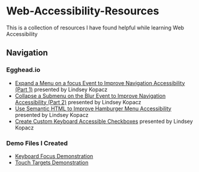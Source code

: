 # Web-Accessibility-Resources
This is a collection of resources I have found helpful while learning Web Accessibility

## Navigation

### Egghead.io
- [Expand a Menu on a focus Event to Improve Navigation Accessibility (Part 1)](https://codepen.io/bryanbesnyi/pen/bJeRGb) presented by Lindsey Kopacz
- [Collapse a Submenu on the Blur Event to Improve Navigation Accessibility (Part 2)](https://codepen.io/bryanbesnyi/pen/zXBwKr) presented by Lindsey Kopacz
- [Use Semantic HTML to Improve Hamburger Menu Accessibility](https://codepen.io/bryanbesnyi/pen/PVZKVM) presented by Lindsey Kopacz
- [Create Custom Keyboard Accessible Checkboxes](https://codepen.io/bryanbesnyi/pen/ZZJYwQ) presented by Lindsey Kopacz

### Demo Files I Created
- [Keyboard Focus Demonstration](https://codepen.io/bryanbesnyi/pen/MxjQrV)
- [Touch Targets Demonstration](https://codepen.io/bryanbesnyi/pen/moWexP)
